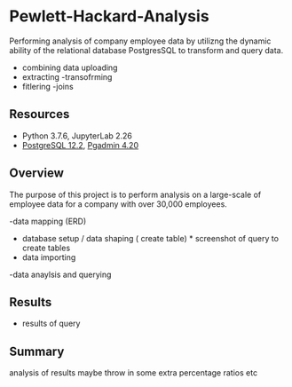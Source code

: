 # Pewlett-Hackard-Analysis
Performing analysis of company employee data by utilizng the dynamic ability of the relational database PostgresSQL to transform and query data.

- combining data 
uploading 
- extracting 
-transofrming 
- fitlering 
-joins 

##  Resources 
- Python 3.7.6, JupyterLab 2.26
- [PostgreSQL 12.2](https://www.postgresql.org/), [Pgadmin 4.20](https://www.pgadmin.org/) 

## Overview 
The purpose of this project is to perform analysis on a large-scale of employee data for a company with over 30,000 employees.


-data mapping  (ERD)
- database setup / data shaping  ( create table) * screenshot of query to create tables
- data importing 

-data anaylsis and querying  

## Results 
- results of query 
## Summary 
analysis of results maybe throw in some  extra percentage ratios etc 
